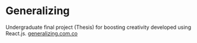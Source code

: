 # Generalizing
Undergraduate final project (Thesis) for boosting creativity developed using React.js. [generalizing.com.co](generalizing.com.co)
